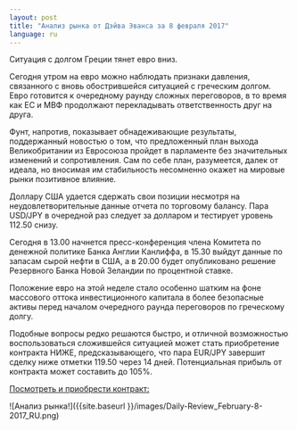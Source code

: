 ```yaml
---
layout: post
title: "Анализ рынка от Дэйва Эванса за 8 февраля 2017"
language: ru
---
```

Ситуация с долгом Греции тянет евро вниз.

Сегодня утром на евро можно наблюдать признаки давления, связанного с вновь обострившейся ситуацией с греческим долгом. Евро готовится к очередному раунду сложных переговоров, в то время как ЕС и МВФ продолжают перекладывать ответственность друг на друга.

Фунт, напротив, показывает обнадеживающие результаты, поддержанный новостью о том, что предложенный план выхода Великобритании из Евросоюза пройдет в парламенте без значительных изменений и сопротивления. Сам по себе план, разумеется, далек от идеала, но вносимая им стабильность несомненно окажет на мировые рынки позитивное влияние.

Доллару США удается сдержать свои позиции несмотря на неудовлетворительные данные отчета по торговому балансу. Пара USD/JPY в очередной раз следует за долларом и тестирует уровень 112.50 снизу.

Сегодня в 13.00 начнется пресс-конференция члена Комитета по денежной политике Банка Англии Канлиффа, в 15.30 выйдут данные по запасам сырой нефти в США, а в 20.00 будет опубликовано решение Резервного Банка Новой Зеландии по процентной ставке.

Положение евро на этой неделе стало особенно шатким на фоне массового оттока инвестиционного капитала в более безопасные активы перед началом очередного раунда переговоров по греческому долгу.

Подобные вопросы редко решаются быстро, и отличной возможностью воспользоваться сложившейся ситуацией может стать приобретение контракта НИЖЕ, предсказывающего, что пара EUR/JPY завершит сделку ниже отметки 119.50 через 14 дней. Потенциальная прибыль от контракта может составить до 105%.

<a href="http://record.binary.com/_bivVDfg8lHux76XffYA0JmNd7ZgqdRLk/1/?market=forex&amp;underlying=frxEURJPY&amp;formname=higherlower&amp;duration_amount=14&amp;duration_units=d&amp;amount=10&amp;amount_type=payout&amp;expiry_type=duration&amp;barrier=119.50&amp;s=1&amp;t=VQeuyKJNN3jIq0yo9sx89J0co5lt24DG" target="_blank">Посмотреть и приобрести контракт:</a>


![Анализ рынка!]({{site.baseurl }}/images/Daily-Review_February-8-2017_RU.png)

